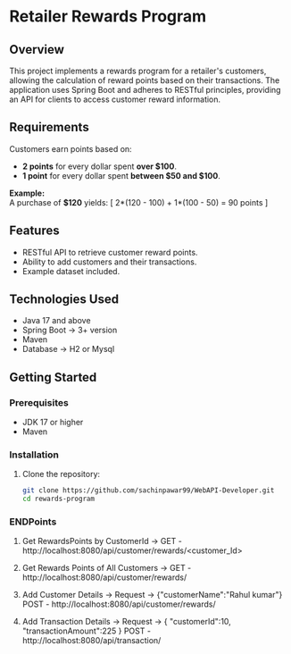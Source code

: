 # Retailer Rewards Program

## Overview

This project implements a rewards program for a retailer's customers, allowing the calculation of reward points based on their transactions. The application uses Spring Boot and adheres to RESTful principles, providing an API for clients to access customer reward information.

## Requirements

Customers earn points based on:
- **2 points** for every dollar spent **over $100**.
- **1 point** for every dollar spent **between $50 and $100**.

**Example:**  
A purchase of **$120** yields:
[ 2*(120 - 100) + 1*(100 - 50) = 90 points ]

## Features

- RESTful API to retrieve customer reward points.
- Ability to add customers and their transactions.
- Example dataset included.

## Technologies Used

- Java 17 and above
- Spring Boot -> 3+ version
- Maven
- Database -> H2 or Mysql

## Getting Started

### Prerequisites

- JDK 17 or higher
- Maven

### Installation

1. Clone the repository:
   ```bash
   git clone https://github.com/sachinpawar99/WebAPI-Developer.git
   cd rewards-program

### ENDPoints
1. Get RewardsPoints by CustomerId ->
                   GET - http://localhost:8080/api/customer/rewards/<customer_Id>
2. Get Rewards Points of All Customers ->
      GET - http://localhost:8080/api/customer/rewards/

3. Add Customer Details ->
      Request -> {"customerName":"Rahul kumar"}
      POST - http://localhost:8080/api/customer/rewards/
5. Add Transaction Details ->
       Request -> {
             "customerId":10,
             "transactionAmount":225  }
    POST - http://localhost:8080/api/transaction/
